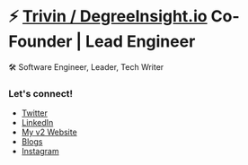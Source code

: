 # ⚡️ <a href="https://degreeinsight.io" target="_blank">Trivin / DegreeInsight.io</a> Co-Founder | Lead Engineer

🛠️ Software Engineer, Leader, Tech Writer

### Let's connect!

- <a href="https://twitter.com/calvinqc_" target="_blank">Twitter</a>
- <a href="https://linkedin.com/in/calvinqc" target="_blank">LinkedIn</a>
- <a href="https://calvinqc.com" target="_blank">My v2 Website</a>
- <a href="https://medium.com/@calvinqc" target="_blank">Blogs</a>
- <a href="https://instagram.com/calvin.qc" target="_blank">Instagram</a>

<!--
**MarkPieszak/MarkPieszak** is a ✨ _special_ ✨ repository because its `README.md` (this file) appears on your GitHub profile.

Here are some ideas to get you started:

- 🔭 I’m currently working on ...
- 🌱 I’m currently learning ...
- 👯 I’m looking to collaborate on ...
- 🤔 I’m looking for help with ...
- 💬 Ask me about ...
- 📫 How to reach me: ...
- 😄 Pronouns: ...
- ⚡ Fun fact: ...
-->
